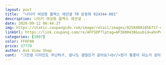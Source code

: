 ```yaml
---
layout: post 
title:  "나이키 여성용 플랙스 에션셜 TR 운동화 924344-001" 
description: 나이키 여성용 플랙스 에션셜 ..
date: 2020-09-12 06:44:27 
img: https://static.coupangcdn.com/image/retail/images/82584081056717-dab4673d-6d64-48ef-b2ed-0684b1d43c39.jpg 
linkUrl: https://link.coupang.com/re/AFFSDP?lptag=AF3600438&subid=ahnPublicAsk&pageKey=1653119330&itemId=2816506924&vendorItemId=70806023142&traceid=V0-113-2cc8b51ff39c586a 
categories: [1007] 
color: FF6F00 
price: 57770 
author: Ask View Shop 
cont:  "그만큼 디자인도 무난하구, 땀나도 괜찮은거 같아요!<br/>뭔가 통풍이 되는거 같아요!<br/>바닥이 조금딱딱해서 깔창주문했어요 하지만 신발은편해요<br/>발볼은 조금 좁은편 같아요! 그래도 편한건 엄청편해서<br/>완전 편함 앞으로도 이것만 사도 괜찮겠다 싶을 정도로<br/>운동할 때 신기 좋은 것 같아요!<br/>이런거 운동화 별로 안좋아하는데 생각보다 디자인도 괜찮고<br/>제가 발볼이 넓은편이라서 한치수 크게 주문했는데<br/>헬스장에서 신으려고 샀는데 밖에서 신어도 예쁠거 같아요!<br/>" 
---
```

